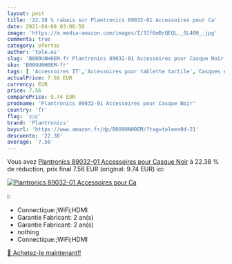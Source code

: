 ```yaml
---
layout: post
title: '22.38 % rabais sur Plantronics 89032-01 Accessoires pour Ca'
date: 2021-04-08 03:06:59
image: 'https://m.media-amazon.com/images/I/31f6mBrQEQL._SL400_.jpg'
comments: true
category: ofertas
author: 'tole.es'
slug: 'B009UNH0EM-fr Plantronics 89032-01 Accessoires pour Casque Noir'
sku: 'B009UNH0EM-fr'
tags: [ 'Accessoires IT','Accessoires pour tablette tactile','Casques et écouteurs','Casques, écouteurs et accessoires','High-Tech','Informatique','plantronics', ]
actualPrice: 7.56 EUR
currency: EUR
price: 7.56
comparePrice: 9.74 EUR
prodname: 'Plantronics 89032-01 Accessoires pour Casque Noir'
country: 'fr'
flag: '🇫🇷'
brand: 'Plantronics'
buyurl: 'https://www.amazon.fr/dp/B009UNH0EM/?tag=tolees0d-21'
descuento: '22.38'
average: '7.56'
---
```


Vous avez [Plantronics 89032-01 Accessoires pour Casque Noir](https://www.amazon.fr/dp/B009UNH0EM/?tag=tolees0d-21)  à  22.38 % de réduction, prix final  7.56 EUR (original: 9.74 EUR) ici:

[![Plantronics 89032-01 Accessoires pour Ca](https://m.media-amazon.com/images/I/31f6mBrQEQL._SL400_.jpg)](https://www.amazon.fr/dp/B009UNH0EM/?tag=tolees0d-21)

ℹ️:

- Connectique:;WiFi;HDMI
- Garantie Fabricant: 2 an(s)
- Garantie Fabricant: 2 an(s)
- nothing
- Connectique:;WiFi;HDMI

[🛒 Achetez-le maintenant!!](https://www.amazon.fr/dp/B009UNH0EM/?tag=tolees0d-21)
